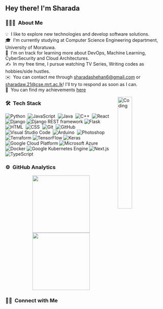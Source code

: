 
<h2>Hey there! I'm Sharada</h2>

### 👨🏻‍💻 &nbsp;About Me

💡 &nbsp;I like to explore new technologies and develop software solutions.\
🎓 &nbsp;I'm currently studying at Computer Science Engineering department, University of Moratuwa.\
🌱 &nbsp;I'm on track for learning more about DevOps, Machine Learning, CyberSecurity and Cloud Architectures.\
✍️ &nbsp;In my free time, I pursue watching TV Series, Writing codes as hobbies/side hustles.\
✉️ &nbsp;You can contact me through sharadashehan6@gmail.com or sharadaw.21@cse.mrt.ac.lk! I'll try to respond as soon as I can.\
📜 &nbsp;You can find my achievements [here](https://www.credly.com/users/sharada-shehan/badges)

<img alt="Coding" src="./assets/coding.gif" align="right" width="30%"/>

### 🛠 &nbsp;Tech Stack

![Python](https://img.shields.io/badge/-Python-05122A?style=flat&logo=python)&nbsp;
![JavaScript](https://img.shields.io/badge/-JavaScript-05122A?style=flat&logo=javascript)&nbsp;
![Java](https://img.shields.io/badge/-Java-05122A?style=flat&logo=Java&logoColor=FFA518)&nbsp;
![C++](https://img.shields.io/badge/-C++-05122A?style=flat&logo=C%2B%2B&logoColor=00599C)&nbsp;
![React](https://img.shields.io/badge/-React-05122A?style=flat&logo=react)&nbsp;
![Django](https://img.shields.io/badge/-Django-092E20?style=flat&logo=Django&logoColor=white)
![Django REST framework](https://img.shields.io/badge/-Django_REST_Framework-092E20?style=flat&logo=Django&logoColor=white)
![Flask](https://img.shields.io/badge/-Flask-000000?style=flat&logo=Flask&logoColor=white)
![HTML](https://img.shields.io/badge/-HTML-05122A?style=flat&logo=HTML5)&nbsp;
![CSS](https://img.shields.io/badge/-CSS-05122A?style=flat&logo=CSS3&logoColor=1572B6)&nbsp;
![Git](https://img.shields.io/badge/-Git-05122A?style=flat&logo=git)&nbsp;
![GitHub](https://img.shields.io/badge/-GitHub-05122A?style=flat&logo=github)&nbsp;
![Visual Studio Code](https://img.shields.io/badge/-Visual%20Studio%20Code-05122A?style=flat&logo=visual-studio-code&logoColor=007ACC)&nbsp;
![Arduino](https://img.shields.io/badge/-Arduino-05122A?style=flat&logo=Arduino&logoColor=00979D)&nbsp;
![Photoshop](https://img.shields.io/badge/-Photoshop-05122A?style=flat&logo=adobe-photoshop)&nbsp;
![Terraform](https://img.shields.io/badge/-Terraform-623CE4?style=flat&logo=Terraform&logoColor=white)
![TensorFlow](https://img.shields.io/badge/-TensorFlow-FF6F00?style=flat&logo=TensorFlow&logoColor=white)
![Keras](https://img.shields.io/badge/-Keras-D00000?style=flat&logo=Keras&logoColor=white)
![Google Cloud Platform](https://img.shields.io/badge/-Google_Cloud_Platform-4285F4?style=flat&logo=Google-Cloud&logoColor=white)
![Microsoft Azure](https://img.shields.io/badge/-Microsoft_Azure-0078D4?style=flat&logo=Microsoft-Azure&logoColor=white)
![Docker](https://img.shields.io/badge/-Docker-2496ED?style=flat&logo=Docker&logoColor=white)
![Google Kubernetes Engine](https://img.shields.io/badge/-Google_Kubernetes_Engine-326CE5?style=flat&logo=Kubernetes&logoColor=white)
![Next.js](https://img.shields.io/badge/-Next.js-000000?style=flat&logo=Next.js&logoColor=white)
![TypeScript](https://img.shields.io/badge/-TypeScript-3178C6?style=flat&logo=TypeScript&logoColor=white)


### ⚙️ &nbsp;GitHub Analytics

<p align="center">
<a href="https://github.com/SharadaShehan">
  <img height="180em" src="https://github-readme-stats-eight-theta.vercel.app/api?username=SharadaShehan&show_icons=true&theme=tokyonight&include_all_commits=true&count_private=true"/>
  <img height="180em" src="https://github-readme-stats-eight-theta.vercel.app/api/top-langs/?username=SharadaShehan&layout=compact&langs_count=8&theme=tokyonight"/>
</a>
</p>

### 🤝🏻 &nbsp;Connect with Me

</p>
